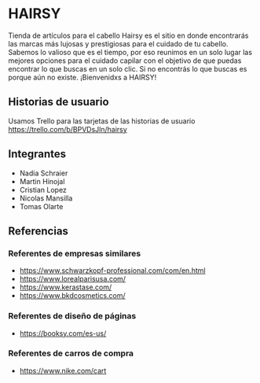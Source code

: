 # HAIRSY
Tienda de artículos para el cabello
Hairsy es el sitio en donde encontrarás las marcas más lujosas y prestigiosas para el cuidado de tu cabello.
Sabemos lo valioso que es el tiempo, por eso reunimos en un solo lugar las mejores opciones para el cuidado capilar con el objetivo de que puedas encontrar lo que buscas en un solo clic.
Si no encontrás lo que buscas es porque aún no existe.
¡Bienvenidxs a HAIRSY!

## Historias de usuario
Usamos Trello para las tarjetas de las historias de usuario
https://trello.com/b/BPVDsJln/hairsy

## Integrantes
- Nadia Schraier
- Martin Hinojal
- Cristian Lopez
- Nicolas Mansilla
- Tomas Olarte

## Referencias
### Referentes de empresas similares
- https://www.schwarzkopf-professional.com/com/en.html
- https://www.lorealparisusa.com/
- https://www.kerastase.com/
- https://www.bkdcosmetics.com/
### Referentes de diseño de páginas
- https://booksy.com/es-us/
### Referentes de carros de compra
- https://www.nike.com/cart
